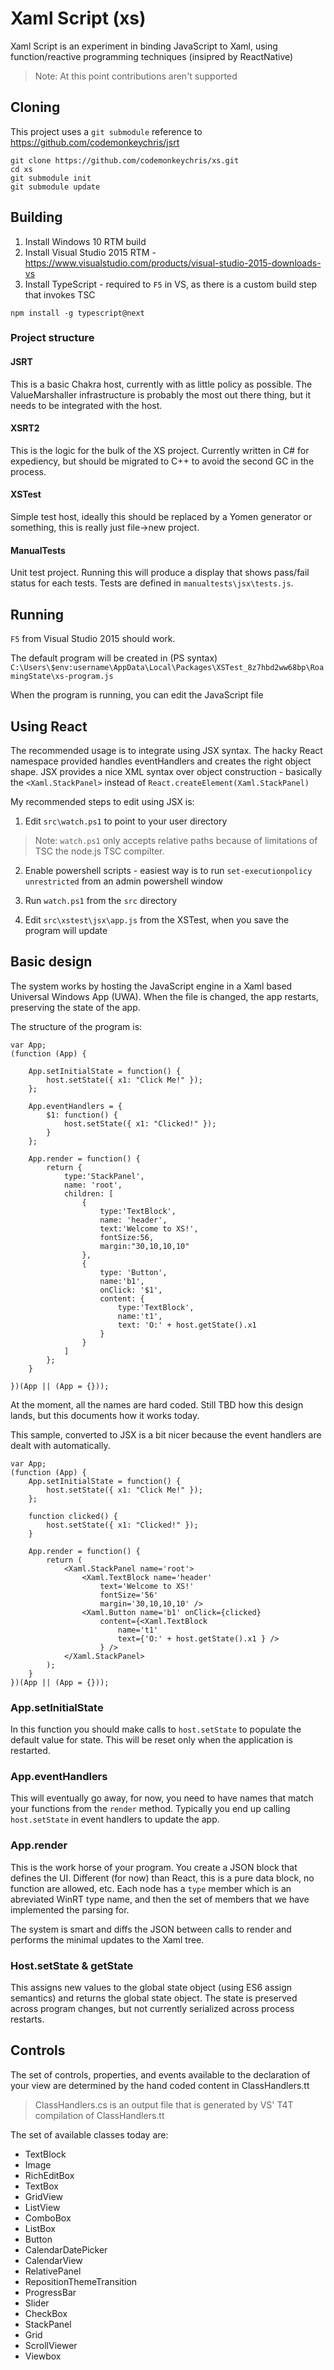 # Xaml Script (xs)

Xaml Script is an experiment in binding JavaScript to Xaml, using function/reactive 
programming techniques (insipred by ReactNative)

> Note: At this point contributions aren't supported

## Cloning
This project uses a `git submodule` reference to https://github.com/codemonkeychris/jsrt

```
git clone https://github.com/codemonkeychris/xs.git
cd xs
git submodule init
git submodule update
```

## Building

1. Install Windows 10 RTM build
2. Install Visual Studio 2015 RTM - https://www.visualstudio.com/products/visual-studio-2015-downloads-vs
3. Install TypeScript - required to `F5` in VS, as there is a custom build 
step that invokes TSC
```
npm install -g typescript@next
```

### Project structure

#### JSRT
This is a basic Chakra host, currently with as little policy as possible. The ValueMarshaller 
infrastructure is probably the most out there thing, but it needs to be integrated with the host.

#### XSRT2
This is the logic for the bulk of the XS project. Currently written in C# for expediency, but should 
be migrated to C++ to avoid the second GC in the process.

#### XSTest
Simple test host, ideally this should be replaced by a Yomen generator or something, this is really 
just file->new project.

#### ManualTests
Unit test project. Running this will produce a display that shows pass/fail status for each tests.
Tests are defined in `manualtests\jsx\tests.js`.

## Running

`F5` from Visual Studio 2015 should work. 

The default program will be created in (PS syntax)
`C:\Users\$env:username\AppData\Local\Packages\XSTest_8z7hbd2ww68bp\RoamingState\xs-program.js`

When the program is running, you can edit the JavaScript file

## Using React

The recommended usage is to integrate using JSX syntax. The hacky React namespace provided handles
eventHandlers and creates the right object shape. JSX provides a nice XML syntax over object
construction - basically the `<Xaml.StackPanel>` instead of `React.createElement(Xaml.StackPanel)`

My recommended steps to edit using JSX is:

1. Edit `src\watch.ps1` to point to your user directory
> Note: `watch.ps1` only accepts relative paths because of limitations of TSC the node.js 
> TSC compilter. 

2. Enable powershell scripts - easiest way is to run `set-executionpolicy unrestricted` from 
an admin powershell window

3. Run `watch.ps1` from the `src` directory

4. Edit `src\xstest\jsx\app.js` from the XSTest, when you save the program will update

## Basic design

The system works by hosting the JavaScript engine in a Xaml based Universal Windows App 
(UWA). When the file is changed, the app restarts, preserving the state of the app.

The structure of the program is:

```
var App;
(function (App) {

    App.setInitialState = function() {
        host.setState({ x1: "Click Me!" });
    };
    
    App.eventHandlers = {
        $1: function() {
            host.setState({ x1: "Clicked!" });
        }
    };
    
    App.render = function() {
        return { 
            type:'StackPanel', 
            name: 'root',
            children: [
                {
                    type:'TextBlock', 
                    name: 'header',
                    text:'Welcome to XS!', 
                    fontSize:56, 
                    margin:"30,10,10,10" 
                },
                {
                    type: 'Button',
                    name:'b1',
                    onClick: '$1',
                    content: {
                        type:'TextBlock',
                        name:'t1',
                        text: 'O:' + host.getState().x1
                    }  
                }
            ]
        };
    }
    
})(App || (App = {}));
```

At the moment, all the names are hard coded. Still TBD how this design lands, 
but this documents how it works today.

This sample, converted to JSX is a bit nicer because the event handlers are
dealt with automatically.

```
var App;
(function (App) {
    App.setInitialState = function() {
        host.setState({ x1: "Click Me!" });
    };
    
    function clicked() {
        host.setState({ x1: "Clicked!" });
    }

    App.render = function() {
        return (
            <Xaml.StackPanel name='root'>
                <Xaml.TextBlock name='header' 
                    text='Welcome to XS!' 
                    fontSize='56'
                    margin='30,10,10,10' />
                <Xaml.Button name='b1' onClick={clicked}
                    content={<Xaml.TextBlock
                        name='t1'
                        text={'O:' + host.getState().x1 } /> 
                    } />
            </Xaml.StackPanel>
        );
    }
})(App || (App = {}));
```

### App.setInitialState
In this function you should make calls to `host.setState` to populate the default
value for state. This will be reset only when the application is restarted.

### App.eventHandlers
This will eventually go away, for now, you need to have names that match your functions
from the `render` method. Typically you end up calling `host.setState` in event
handlers to update the app.

### App.render
This is the work horse of your program. You create a JSON block that defines the UI.
Different (for now) than React, this is a pure data block, no function are allowed, etc.
Each node has a `type` member which is an abreviated WinRT type name, and then the
set of members that we have implemented the parsing for.

The system is smart and diffs the JSON between calls to render and performs the minimal 
updates to the Xaml tree.

### Host.setState & getState
This assigns new values to the global state object (using ES6 assign semantics) and
returns the global state object. The state is preserved across program changes, but
not currently serialized across process restarts.

## Controls
The set of controls, properties, and events available to the declaration of your
view are determined by the hand coded content in ClassHandlers.tt

> ClassHandlers.cs is an output file that is generated by VS' T4T compilation
> of ClassHandlers.tt

The set of available classes today are:
* TextBlock
* Image
* RichEditBox
* TextBox
* GridView
* ListView
* ComboBox
* ListBox
* Button
* CalendarDatePicker
* CalendarView
* RelativePanel
* RepositionThemeTransition
* ProgressBar
* Slider
* CheckBox
* StackPanel
* Grid
* ScrollViewer
* Viewbox

